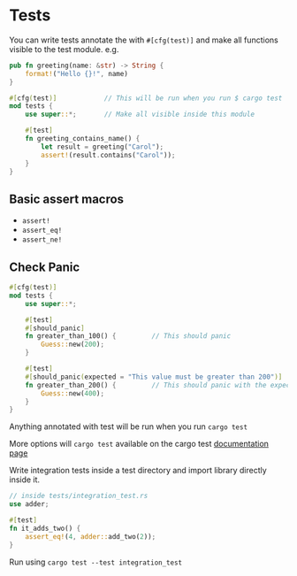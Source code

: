 # Tests

You can write tests annotate the with `#[cfg(test)]` and make all functions visible to the test module. e.g.

```rust
pub fn greeting(name: &str) -> String {
    format!("Hello {}!", name)
}

#[cfg(test)]            // This will be run when you run $ cargo test
mod tests {
    use super::*;       // Make all visible inside this module

    #[test]
    fn greeting_contains_name() {
        let result = greeting("Carol");
        assert!(result.contains("Carol"));
    }
}
```

## Basic assert macros

- `assert!`
- `assert_eq!`
- `assert_ne!`

## Check Panic

```rust
#[cfg(test)]
mod tests {
    use super::*;

    #[test]
    #[should_panic]
    fn greater_than_100() {         // This should panic
        Guess::new(200);
    }

    #[test]
    #[should_panic(expected = "This value must be greater than 200")]
    fn greater_than_200() {         // This should panic with the expected message
        Guess::new(400);
    }
}
```

Anything annotated with test will be run when you run `cargo test`

More options will `cargo test` available on the cargo test [documentation page](https://doc.rust-lang.org/1.30.0/book/second-edition/ch11-02-running-tests.html)

Write integration tests inside a test directory and import library directly inside it.

```rust
// inside tests/integration_test.rs
use adder;

#[test]
fn it_adds_two() {
    assert_eq!(4, adder::add_two(2));
}
```

Run using `cargo test --test integration_test`
